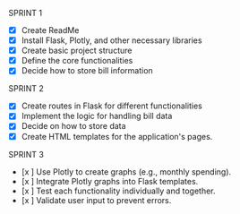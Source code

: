 SPRINT 1
- [x] Create ReadMe
- [x] Install Flask, Plotly, and other necessary libraries
- [x] Create basic project structure
- [x] Define the core functionalities
- [x] Decide how to store bill information

SPRINT 2
- [x] Create routes in Flask for different functionalities
- [x] Implement the logic for handling bill data
- [x] Decide on how to store data
- [x] Create HTML templates for the application's pages.
      
SPRINT 3
- [x ] Use Plotly to create graphs (e.g., monthly spending).
- [x ] Integrate Plotly graphs into Flask templates.
- [x ] Test each functionality individually and together.
- [x ] Validate user input to prevent errors.
